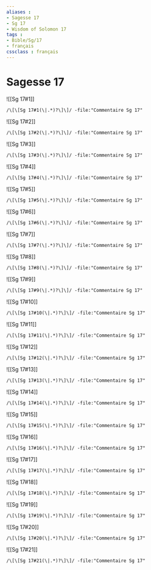 ```yaml
---
aliases : 
- Sagesse 17
- Sg 17
- Wisdom of Solomon 17
tags : 
- Bible/Sg/17
- français
cssclass : français
---
```


# Sagesse 17

![[Sg 17#1]]

```query
/\[\[Sg 17#1(\|.*)?\]\]/ -file:"Commentaire Sg 17"
```

![[Sg 17#2]]

```query
/\[\[Sg 17#2(\|.*)?\]\]/ -file:"Commentaire Sg 17"
```

![[Sg 17#3]]

```query
/\[\[Sg 17#3(\|.*)?\]\]/ -file:"Commentaire Sg 17"
```

![[Sg 17#4]]

```query
/\[\[Sg 17#4(\|.*)?\]\]/ -file:"Commentaire Sg 17"
```

![[Sg 17#5]]

```query
/\[\[Sg 17#5(\|.*)?\]\]/ -file:"Commentaire Sg 17"
```

![[Sg 17#6]]

```query
/\[\[Sg 17#6(\|.*)?\]\]/ -file:"Commentaire Sg 17"
```

![[Sg 17#7]]

```query
/\[\[Sg 17#7(\|.*)?\]\]/ -file:"Commentaire Sg 17"
```

![[Sg 17#8]]

```query
/\[\[Sg 17#8(\|.*)?\]\]/ -file:"Commentaire Sg 17"
```

![[Sg 17#9]]

```query
/\[\[Sg 17#9(\|.*)?\]\]/ -file:"Commentaire Sg 17"
```

![[Sg 17#10]]

```query
/\[\[Sg 17#10(\|.*)?\]\]/ -file:"Commentaire Sg 17"
```

![[Sg 17#11]]

```query
/\[\[Sg 17#11(\|.*)?\]\]/ -file:"Commentaire Sg 17"
```

![[Sg 17#12]]

```query
/\[\[Sg 17#12(\|.*)?\]\]/ -file:"Commentaire Sg 17"
```

![[Sg 17#13]]

```query
/\[\[Sg 17#13(\|.*)?\]\]/ -file:"Commentaire Sg 17"
```

![[Sg 17#14]]

```query
/\[\[Sg 17#14(\|.*)?\]\]/ -file:"Commentaire Sg 17"
```

![[Sg 17#15]]

```query
/\[\[Sg 17#15(\|.*)?\]\]/ -file:"Commentaire Sg 17"
```

![[Sg 17#16]]

```query
/\[\[Sg 17#16(\|.*)?\]\]/ -file:"Commentaire Sg 17"
```

![[Sg 17#17]]

```query
/\[\[Sg 17#17(\|.*)?\]\]/ -file:"Commentaire Sg 17"
```

![[Sg 17#18]]

```query
/\[\[Sg 17#18(\|.*)?\]\]/ -file:"Commentaire Sg 17"
```

![[Sg 17#19]]

```query
/\[\[Sg 17#19(\|.*)?\]\]/ -file:"Commentaire Sg 17"
```

![[Sg 17#20]]

```query
/\[\[Sg 17#20(\|.*)?\]\]/ -file:"Commentaire Sg 17"
```

![[Sg 17#21]]

```query
/\[\[Sg 17#21(\|.*)?\]\]/ -file:"Commentaire Sg 17"
```

